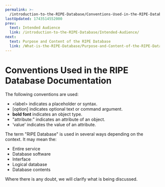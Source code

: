 ```yaml
---
permalink: >-
  /introduction-to-the-RIPE-Database/Conventions-Used-in-the-RIPE-Database-Documentation
lastUpdated: 1743514552000
prev:
  text: Intended Audience
  link: /introduction-to-the-RIPE-Database/Intended-Audience/
next:
  text: Purpose and Content of the RIPE Database
  link: /What-is-the-RIPE-Database/Purpose-and-Content-of-the-RIPE-Database/
---
```


# Conventions Used in the RIPE Database Documentation

The following conventions are used:

* &lt;label&gt; indicates a placeholder or syntax.
* [option] indicates optional text or command argument.
* **bold font** indicates an object type.
* "attribute:" indicates an attribute of an object.
* ‘value' indicates the value of an attribute.

The term "RIPE Database" is used in several ways depending on the context. It may mean the:

* Entire service
* Database software
* Interface
* Logical database
* Database contents

Where there is any doubt, we will clarify what is being discussed.
